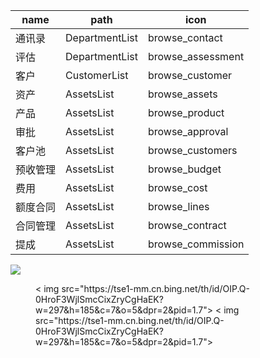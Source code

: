 | name     | path           | icon              |
| -------- | -------------- | ----------------- |
| 通讯录   | DepartmentList | browse_contact    |
| 评估     | DepartmentList | browse_assessment |
| 客户     | CustomerList   | browse_customer   |
| 资产     | AssetsList     | browse_assets     |
| 产品     | AssetsList     | browse_product    |
| 审批     | AssetsList     | browse_approval   |
| 客户池   | AssetsList     | browse_customers  |
| 预收管理 | AssetsList     | browse_budget     |
| 费用     | AssetsList     | browse_cost       |
| 额度合同 | AssetsList     | browse_lines      |
| 合同管理 | AssetsList     | browse_contract   |
| 提成     | AssetsList     | browse_commission |

<img src="https://file.tapd.cn/compress/compress_img/700/tapd_personalword_1133773418001000190_1604398082_6.png" />

<figure class="half">
    < img src="https://tse1-mm.cn.bing.net/th/id/OIP.Q-0HroF3WjlSmcCixZryCgHaEK?w=297&h=185&c=7&o=5&dpr=2&pid=1.7">
    < img src="https://tse1-mm.cn.bing.net/th/id/OIP.Q-0HroF3WjlSmcCixZryCgHaEK?w=297&h=185&c=7&o=5&dpr=2&pid=1.7">
</figure>